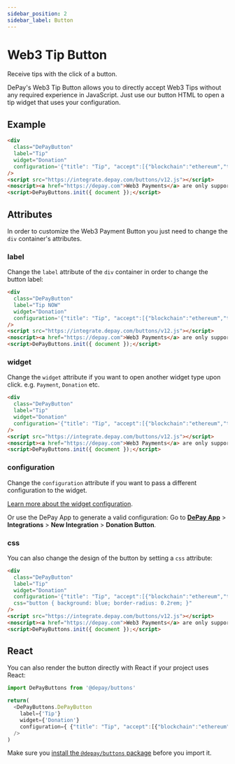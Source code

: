 ```yaml
---
sidebar_position: 2
sidebar_label: Button
---
```


# Web3 Tip Button

Receive tips with the click of a button.

DePay's Web3 Tip Button allows you to directly accept Web3 Tips without any required experience in JavaScript. Just use our button HTML to open a tip widget that uses your configuration.

## Example

<div className="py-5">
  <DePayButton
    label={'Tip'}
    widget={'Donation'}
    configuration={ {"title": "Tip", "accept":[{"blockchain":"ethereum","token":"0xa0bEd124a09ac2Bd941b10349d8d224fe3c955eb","receiver":"0x4e260bB2b25EC6F3A59B478fCDe5eD5B8D783B02"},{"blockchain":"bsc","token":"0xa0bEd124a09ac2Bd941b10349d8d224fe3c955eb","receiver":"0x4e260bB2b25EC6F3A59B478fCDe5eD5B8D783B02"}]} }
  />
</div>

```html
<div
  class="DePayButton" 
  label="Tip"
  widget="Donation"
  configuration='{"title": "Tip", "accept":[{"blockchain":"ethereum","token":"0xa0bEd124a09ac2Bd941b10349d8d224fe3c955eb","receiver":"0x4e260bB2b25EC6F3A59B478fCDe5eD5B8D783B02"},{"blockchain":"bsc","token":"0xa0bEd124a09ac2Bd941b10349d8d224fe3c955eb","receiver":"0x4e260bB2b25EC6F3A59B478fCDe5eD5B8D783B02"}]}'
/>
<script src="https://integrate.depay.com/buttons/v12.js"></script>
<noscript><a href="https://depay.com">Web3 Payments</a> are only supported with JavaScript enabled.</noscript>
<script>DePayButtons.init({ document });</script>
```

## Attributes

In order to customize the Web3 Payment Button you just need to change the `div` container's attributes. 

### label

Change the `label` attribute of the `div` container in order to change the button label:

```html
<div
  class="DePayButton" 
  label="Tip NOW"
  widget="Donation"
  configuration='{"title": "Tip", "accept":[{"blockchain":"ethereum","token":"0xa0bEd124a09ac2Bd941b10349d8d224fe3c955eb","receiver":"0x4e260bB2b25EC6F3A59B478fCDe5eD5B8D783B02"},{"blockchain":"bsc","token":"0xa0bEd124a09ac2Bd941b10349d8d224fe3c955eb","receiver":"0x4e260bB2b25EC6F3A59B478fCDe5eD5B8D783B02"}]}'
/>
<script src="https://integrate.depay.com/buttons/v12.js"></script>
<noscript><a href="https://depay.com">Web3 Payments</a> are only supported with JavaScript enabled.</noscript>
<script>DePayButtons.init({ document });</script>
```

<div className="py-5">
  <DePayButton
    label={'Tip NOW'}
    widget={'Donation'}
    configuration={ {"title": "Tip", "accept":[{"blockchain":"ethereum","token":"0xa0bEd124a09ac2Bd941b10349d8d224fe3c955eb","receiver":"0x4e260bB2b25EC6F3A59B478fCDe5eD5B8D783B02"},{"blockchain":"bsc","token":"0xa0bEd124a09ac2Bd941b10349d8d224fe3c955eb","receiver":"0x4e260bB2b25EC6F3A59B478fCDe5eD5B8D783B02"}]} }
  />
</div>

### widget

Change the `widget` attribute if you want to open another widget type upon click. e.g. `Payment`, `Donation` etc.

```html
<div
  class="DePayButton" 
  label="Tip"
  widget="Donation"
  configuration='{"title": "Tip", "accept":[{"blockchain":"ethereum","token":"0xa0bEd124a09ac2Bd941b10349d8d224fe3c955eb","receiver":"0x4e260bB2b25EC6F3A59B478fCDe5eD5B8D783B02"},{"blockchain":"bsc","token":"0xa0bEd124a09ac2Bd941b10349d8d224fe3c955eb","receiver":"0x4e260bB2b25EC6F3A59B478fCDe5eD5B8D783B02"}]}'
/>
<script src="https://integrate.depay.com/buttons/v12.js"></script>
<noscript><a href="https://depay.com">Web3 Payments</a> are only supported with JavaScript enabled.</noscript>
<script>DePayButtons.init({ document });</script>
```

<div className="py-5">
  <DePayButton
    label={'Tip'}
    widget={'Donation'}
    configuration={ {"title": "Tip", "accept":[{"blockchain":"ethereum","token":"0xa0bEd124a09ac2Bd941b10349d8d224fe3c955eb","receiver":"0x4e260bB2b25EC6F3A59B478fCDe5eD5B8D783B02"},{"blockchain":"bsc","token":"0xa0bEd124a09ac2Bd941b10349d8d224fe3c955eb","receiver":"0x4e260bB2b25EC6F3A59B478fCDe5eD5B8D783B02"}]} }
  />
</div>

### configuration

Change the `configuration` attribute if you want to pass a different configuration to the widget.

[Learn more about the widget configuration](/docs/payments/tips/widget#configuration).

Or use the DePay App to generate a valid configuration: Go to **[DePay App](https://app.depay.com)** > **Integrations** > **New Integration** > **Donation Button**.

### css

You can also change the design of the button by setting a `css` attribute:

```html
<div
  class="DePayButton" 
  label="Tip"
  widget="Donation"
  configuration='{"title": "Tip", "accept":[{"blockchain":"ethereum","token":"0xa0bEd124a09ac2Bd941b10349d8d224fe3c955eb","receiver":"0x4e260bB2b25EC6F3A59B478fCDe5eD5B8D783B02"},{"blockchain":"bsc","token":"0xa0bEd124a09ac2Bd941b10349d8d224fe3c955eb","receiver":"0x4e260bB2b25EC6F3A59B478fCDe5eD5B8D783B02"}]}'
  css="button { background: blue; border-radius: 0.2rem; }"
/>
<script src="https://integrate.depay.com/buttons/v12.js"></script>
<noscript><a href="https://depay.com">Web3 Payments</a> are only supported with JavaScript enabled.</noscript>
<script>DePayButtons.init({ document });</script>
```

<div className="py-5">
  <DePayButton
    label={'Tip'}
    widget={'Donation'}
    configuration={ {"title": "Tip", "accept":[{"blockchain":"ethereum","token":"0xa0bEd124a09ac2Bd941b10349d8d224fe3c955eb","receiver":"0x4e260bB2b25EC6F3A59B478fCDe5eD5B8D783B02"},{"blockchain":"bsc","token":"0xa0bEd124a09ac2Bd941b10349d8d224fe3c955eb","receiver":"0x4e260bB2b25EC6F3A59B478fCDe5eD5B8D783B02"}]} }
    css={'button { background: blue; border-radius: 0.2rem; }'}
  />
</div>


## React

You can also render the button directly with React if your project uses React:

```javascript
import DePayButtons from '@depay/buttons'

return(
  <DePayButtons.DePayButton
    label={'Tip'}
    widget={'Donation'}
    configuration={ {"title": "Tip", "accept":[{"blockchain":"ethereum","token":"0xa0bEd124a09ac2Bd941b10349d8d224fe3c955eb","receiver":"0x4e260bB2b25EC6F3A59B478fCDe5eD5B8D783B02"}]} }
  />
)
```

Make sure you [install the `@depay/buttons` package](https://www.npmjs.com/package/@depay/buttons) before you import it.
